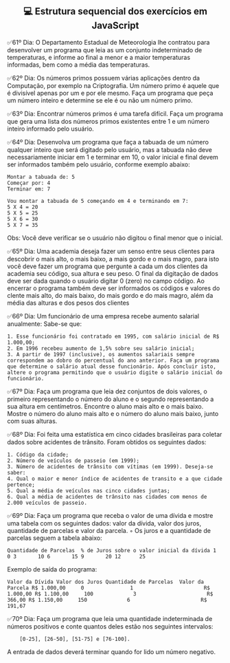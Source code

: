 <h2 align = 'center'> 💻 Estrutura sequencial dos exercícios em JavaScript</h2>

✅61º Dia: O Departamento Estadual de Meteorologia lhe contratou para desenvolver um programa que leia as um conjunto indeterminado de temperaturas, e informe ao final a menor e a maior temperaturas informadas, bem como a média das temperaturas.

✅62º Dia: Os números primos possuem várias aplicações dentro da Computação, por exemplo na Criptografia. Um número primo é aquele que é divisível apenas por um e por ele mesmo. Faça um programa que peça um número inteiro e determine se ele é ou não um número primo.

✅63º Dia: Encontrar números primos é uma tarefa difícil. Faça um programa que gera uma lista dos números primos existentes entre 1 e um número inteiro informado pelo usuário.

✅64º Dia: Desenvolva um programa que faça a tabuada de um número qualquer inteiro que será digitado pelo usuário, mas a tabuada não deve necessariamente iniciar em 1 e terminar em 10, o valor inicial e final devem ser informados também pelo usuário, conforme exemplo abaixo:


    Montar a tabuada de: 5
    Começar por: 4
    Terminar em: 7

    Vou montar a tabuada de 5 começando em 4 e terminando em 7:
    5 X 4 = 20
    5 X 5 = 25
    5 X 6 = 30
    5 X 7 = 35

Obs: Você deve verificar se o usuário não digitou o final menor que o inicial.

✅65º Dia: Uma academia deseja fazer um senso entre seus clientes para descobrir o mais alto, o mais baixo, a mais gordo e o mais magro, para isto você deve fazer um programa que pergunte a cada um dos clientes da academia seu código, sua altura e seu peso. O final da digitação de dados deve ser dada quando o usuário digitar 0 (zero) no campo código. Ao encerrar o programa também deve ser informados os códigos e valores do clente mais alto, do mais baixo, do mais gordo e do mais magro, além da média das alturas e dos pesos dos clientes

✅66º Dia: Um funcionário de uma empresa recebe aumento salarial anualmente: Sabe-se que:


    1. Esse funcionário foi contratado em 1995, com salário inicial de R$ 1.000,00;
    2. Em 1996 recebeu aumento de 1,5% sobre seu salário inicial;
    3. A partir de 1997 (inclusive), os aumentos salariais sempre correspondem ao dobro do percentual do ano anterior. Faça um programa que determine o salário atual desse funcionário. Após concluir isto, altere o programa permitindo que o usuário digite o salário inicial do funcionário.

✅67º Dia: Faça um programa que leia dez conjuntos de dois valores, o primeiro representando o número do aluno e o segundo representando a sua altura em centímetros. Encontre o aluno mais alto e o mais baixo. Mostre o número do aluno mais alto e o número do aluno mais baixo, junto com suas alturas.

✅68º Dia: Foi feita uma estatística em cinco cidades brasileiras para coletar dados sobre acidentes de trânsito. Foram obtidos os seguintes dados:

    1. Código da cidade;
    2. Número de veículos de passeio (em 1999);
    3. Número de acidentes de trânsito com vítimas (em 1999). Deseja-se saber:
    4. Qual o maior e menor índice de acidentes de transito e a que cidade pertence;
    5. Qual a média de veículos nas cinco cidades juntas;
    6. Qual a média de acidentes de trânsito nas cidades com menos de 2.000 veículos de passeio.

✅69º Dia: Faça um programa que receba o valor de uma dívida e mostre uma tabela com os seguintes dados: valor da dívida, valor dos juros, quantidade de parcelas e valor da parcela.
    ◦ Os juros e a quantidade de parcelas seguem a tabela abaixo:

`Quantidade de Parcelas  % de Juros sobre o valor inicial da dívida
1       0
3       10
6       15
9       20
12      25`

Exemplo de saída do programa:

`Valor da Dívida Valor dos Juros Quantidade de Parcelas  Valor da Parcela
R$ 1.000,00     0               1                       R$  1.000,00
R$ 1.100,00     100             3                       R$    366,00
R$ 1.150,00     150             6                       R$    191,67`

✅70º Dia: Faça um programa que leia uma quantidade indeterminada de números positivos e conte quantos deles estão nos seguintes intervalos:

        [0-25], [26-50], [51-75] e [76-100]. 

A entrada de dados deverá terminar quando for lido um número negativo.